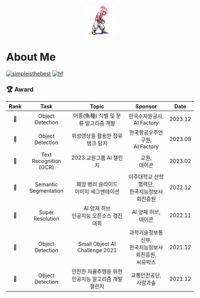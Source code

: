 <p align="center">
    <img width=80 src="kid_buu.gif"/>
</p>

# About Me
[![simpleisthebest](http://mazassumnida.wtf/api/mini/generate_badge?boj=simpleisthebest)](https://solved.ac/simpleisthebest) [![hf](https://img.shields.io/badge/🤗 HuggingFace-thisisiron-yellow)](https://huggingface.co/thisisiron)

### 🏆 Award

| Rank | Task | Topic | Sponsor | Date |
|:------:|:-------:|:------:|:---------:|:------:|
| 🥈 | Object<br>Detection       | 어종(魚種) 식별 및 분류 알고리즘 개발      | 한국수자원공사,<br>AI Factory  | 2023.12 |
| 🥉 | Object<br>Detection       | 위성영상을 활용한 정유탱크 탐지            | 한국항공우주연구원,<br>AI Factory  | 2023.08 |
| 🥉 | Text<br>Recognition (OCR) | 2023 교원그룹 AI 챌린지                   | 교원,<br>데이콘  | 2023.02 |
| 🥉 | Semantic<br>Segmentation  | 폐암 병리 슬라이드<br>이미지 세그멘테이션  | 아주대학교 산학협력단,<br>한국지능정보사회진흥원 | 2022.12 |
| 🥈 | Super<br>Resolution       | AI 양재 허브<br>인공지능 오픈소스 경진대회 |  AI 양재 허브,<br>데이콘 | 2022.11 |
| 🥈 | Object<br>Detection       | Small Object AI Challenge 2021           | 과학기술정보통신부,<br>한국지능정보사회진흥원,<br> 씨유박스 | 2021.12 |
| 🥉 | Object<br>Detection   | 안전한 자율주행을 위한 <br>인공지능 알고리즘 개발 챌린지 | 교통안전공단, 사람과숲  | 2021.12 |
